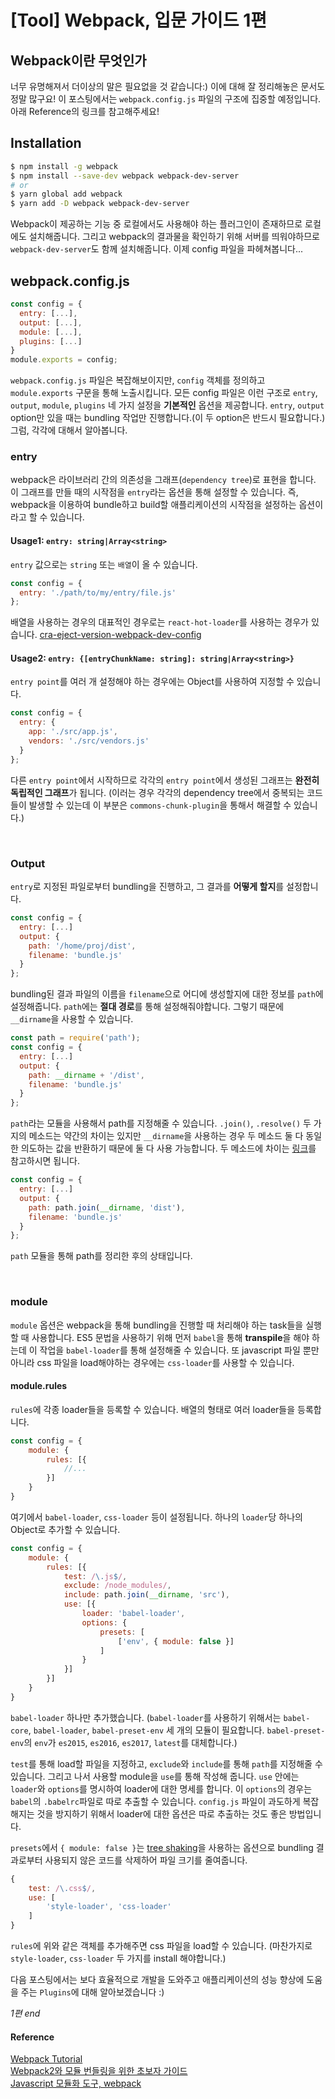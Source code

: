 # [Tool] Webpack, 입문 가이드 1편

## Webpack이란 무엇인가
너무 유명해져서 더이상의 말은 필요없을 것 같습니다:) 이에 대해 잘 정리해놓은 문서도 정말 많구요! 이 포스팅에서는 `webpack.config.js` 파일의 구조에 집중할 예정입니다. 아래 Reference의 링크를 참고해주세요!

## Installation
```bash
$ npm install -g webpack
$ npm install --save-dev webpack webpack-dev-server
# or
$ yarn global add webpack
$ yarn add -D webpack webpack-dev-server
```
Webpack이 제공하는 기능 중 로컬에서도 사용해야 하는 플러그인이 존재하므로 로컬에도 설치해줍니다. 그리고 webpack의 결과물을 확인하기 위해 서버를 띄워야하므로 `webpack-dev-server`도 함께 설치해줍니다.
이제 config 파일을 파헤쳐봅니다...

## webpack.config.js
```js webpack.config.js
const config = {
  entry: [...],
  output: [...],
  module: [...],
  plugins: [...]
}
module.exports = config;
```
`webpack.config.js` 파일은 복잡해보이지만, `config` 객체를 정의하고 `module.exports` 구문을 통해 노출시킵니다. 모든 config 파일은 이런 구조로 `entry`, `output`, `module`, `plugins` 네 가지 설정을 **기본적인** 옵션을 제공합니다. `entry`, `output` option만 있을 때는 bundling 작업만 진행합니다.(이 두 option은 반드시 필요합니다.) 그럼, 각각에 대해서 알아봅니다.

### entry
webpack은 라이브러리 간의 의존성을 그래프(`dependency tree`)로 표현을 합니다. 이 그래프를 만들 때의 시작점을 `entry`라는 옵션을 통해 설정할 수 있습니다. 즉, webpack을 이용하여 bundle하고 build할 애플리케이션의 시작점을 설정하는 옵션이라고 할 수 있습니다.

#### Usage1: `entry: string|Array<string>`
`entry` 값으로는 `string` 또는 `배열`이 올 수 있습니다.
```js
const config = {
  entry: './path/to/my/entry/file.js'
};
```
배열을 사용하는 경우의 대표적인 경우로는 `react-hot-loader`를 사용하는 경우가 있습니다. [cra-eject-version-webpack-dev-config](https://github.com/JaeYeopHan/cra_eject_version_for_ref/blob/master/config/webpack.config.dev.js#L35)

#### Usage2: `entry: {[entryChunkName: string]: string|Array<string>}`
`entry point`를 여러 개 설정해야 하는 경우에는 Object를 사용하여 지정할 수 있습니다.
```js
const config = {
  entry: {
    app: './src/app.js',
    vendors: './src/vendors.js'
  }
};
```
다른 `entry point`에서 시작하므로 각각의 `entry point`에서 생성된 그래프는 **완전히 독립적인 그래프**가 됩니다. (이러는 경우 각각의 dependency tree에서 중복되는 코드들이 발생할 수 있는데 이 부분은 `commons-chunk-plugin`을 통해서 해결할 수 있습니다.)

<br/>

### Output
`entry`로 지정된 파일로부터 bundling을 진행하고, 그 결과를 **어떻게 할지**를 설정합니다.
```js
const config = {
  entry: [...]
  output: {
    path: '/home/proj/dist',
    filename: 'bundle.js'
  }
};
```
bundling된 결과 파일의 이름을 `filename`으로 어디에 생성할지에 대한 정보를 `path`에 설정해줍니다. `path`에는 **절대 경로**를 통해 설정해줘야합니다. 그렇기 때문에 `__dirname`을 사용할 수 있습니다.
```js
const path = require('path');
const config = {
  entry: [...]
  output: {
    path: __dirname + '/dist',
    filename: 'bundle.js'
  }
};
```
`path`라는 모듈을 사용해서 path를 지정해줄 수 있습니다. `.join()`, `.resolve()` 두 가지의 메소드는 약간의 차이는 있지만 `__dirname`을 사용하는 경우 두 메소드 둘 다 동일한 의도하는 값을 반환하기 때문에 둘 다 사용 가능합니다. 두 메소드에 차이는 [링크](http://stackoverflow.com/questions/35048686/difference-between-path-resolve-and-path-join-invocation)를 참고하시면 됩니다.
```js
const config = {
  entry: [...]
  output: {
    path: path.join(__dirname, 'dist'),
    filename: 'bundle.js'
  }
};
```
`path` 모듈을 통해 path를 정리한 후의 상태입니다.

<br/>

### module
`module` 옵션은 webpack을 통해 bundling을 진행할 때 처리해야 하는 task들을 실행할 때 사용합니다. ES5 문법을 사용하기 위해 먼저 `babel`을 통해 **transpile**을 해야 하는데 이 작업을 `babel-loader`를 통해 설정해줄 수 있습니다. 또 javascript 파일 뿐만 아니라 css 파일을 load해야하는 경우에는 `css-loader`를 사용할 수 있습니다.

#### module.rules
`rules`에 각종 loader들을 등록할 수 있습니다. 배열의 형태로 여러 loader들을 등록합니다.
```js
const config = {
    module: {
        rules: [{
            //...
        }]
    }
}
```
여기에서 `babel-loader`, `css-loader` 등이 설정됩니다. 하나의 `loader`당 하나의 Object로 추가할 수 있습니다.
```js
const config = {
    module: {
        rules: [{
            test: /\.js$/,
            exclude: /node_modules/,
            include: path.join(__dirname, 'src'),
            use: [{
                loader: 'babel-loader',
                options: {
                    presets: [
                        ['env', { module: false }]
                    ]
                }
            }]
        }]
    }
}
```
`babel-loader` 하나만 추가했습니다. (`babel-loader`를 사용하기 위해서는 `babel-core`, `babel-loader`, `babel-preset-env` 세 개의 모듈이 필요합니다. `babel-preset-env`의 `env`가 `es2015`, `es2016`, `es2017`, `latest`를 대체합니다.)

`test`를 통해 load할 파일을 지정하고, `exclude`와 `include`를 통해 `path`를 지정해줄 수 있습니다. 그리고 나서 사용할 module을 `use`를 통해 작성해 줍니다. `use` 안에는 `loader`와 `options`를 명시하여 loader에 대한 명세를 합니다. 이 `options`의 경우는 `babel`의 `.babelrc`파일로 따로 추출할 수 있습니다. `config.js` 파일이 과도하게 복잡해지는 것을 방지하기 위해서 loader에 대한 옵션은 따로 추출하는 것도 좋은 방법입니다.

`presets`에서 `{ module: false }`는 [tree shaking](https://webpack.js.org/guides/tree-shaking/)을 사용하는 옵션으로 bundling 결과로부터 사용되지 않은 코드를 삭제하어 파일 크기를 줄여줍니다.

```js
{
    test: /\.css$/,
    use: [
        'style-loader', 'css-loader'
    ]
}
```
`rules`에 위와 같은 객체를 추가해주면 css 파일을 load할 수 있습니다. (마찬가지로 `style-loader`, `css-loader` 두 가지를 install 해야합니다.)


다음 포스팅에서는 보다 효율적으로 개발을 도와주고 애플리케이션의 성능 향상에 도움을 주는 `Plugins`에 대해 알아보겠습니다 :)

_1편 end_

#### Reference  
[Webpack Tutorial](https://github.com/AriaFallah/WebpackTutorial/tree/master/ko-arahansa/part1)  
[Webpack2와 모듈 번들링을 위한 초보자 가이드](https://github.com/FEDevelopers/tech.description/wiki/Webpack2%EC%99%80-%EB%AA%A8%EB%93%88%EB%B2%88%EB%93%A4%EB%A7%81%EC%9D%84-%EC%9C%84%ED%95%9C-%EC%B4%88%EB%B3%B4%EC%9E%90-%EA%B0%80%EC%9D%B4%EB%93%9C)  
[Javascript 모듈화 도구, webpack](http://d2.naver.com/helloworld/0239818)
